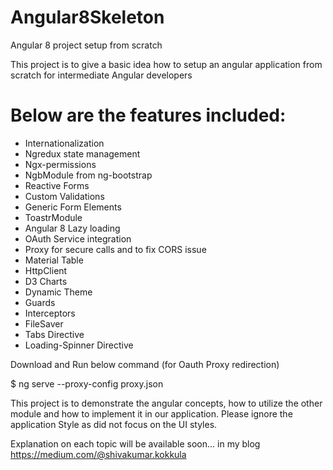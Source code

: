 # Angular8Skeleton
Angular 8 project setup from scratch


This project is to give a basic idea how to setup an angular application from scratch for intermediate Angular developers

# Below are the features included:

* Internationalization
* Ngredux state management 
* Ngx-permissions 
* NgbModule from ng-bootstrap 
* Reactive Forms 
* Custom Validations
* Generic Form Elements
* ToastrModule 
* Angular 8 Lazy loading 
* OAuth Service integration 
* Proxy for secure calls and to fix CORS issue 
* Material Table 
* HttpClient 
* D3 Charts 
* Dynamic Theme 
* Guards 
* Interceptors 
* FileSaver 
* Tabs Directive
* Loading-Spinner Directive

Download and Run below command (for Oauth Proxy redirection)

$ ng serve --proxy-config proxy.json

This project is to demonstrate the angular concepts, how to utilize the other module and how to implement it in our application. Please ignore the application Style as did not focus on the UI styles.

Explanation on each topic will be available soon... in my blog https://medium.com/@shivakumar.kokkula
